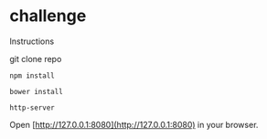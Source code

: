 # challenge

Instructions


git clone repo


`npm install`


`bower install`


`http-server`


Open [http://127.0.0.1:8080](http://127.0.0.1:8080) in your browser.


